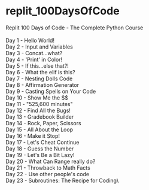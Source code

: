 # replit_100DaysOfCode
Replit 100 Days of Code - The Complete Python Course\
\
Day 1 - Hello World!\
Day 2 - Input and Variables\
Day 3 - Concat...what?\
Day 4 - 'Print' in Color!\
Day 5 - If this...else that?!\
Day 6 - What the elif is this?\
Day 7 - Nesting Dolls Code\
Day 8 - Affirmation Generator\
Day 9 - Casting Spells on Your Code\
Day 10 - Show Me the $$\
Day 11 - "525,600 minutes"\
Day 12 - Find All the Bugs!\
Day 13 - Gradebook Builder\
Day 14 - Rock, Paper, Scissors\
Day 15 - All About the Loop\
Day 16 - Make it Stop!\
Day 17 - Let's Cheat Continue\
Day 18 - Guess the Number\
Day 19 - Let's Be a Bit Lazy!\
Day 20 - What Can Range really do?\
Day 21 - Throwback to Math Facts\
Day 22 - Use other people's code\
Day 23 - Subroutines: The Recipe for Coding\
